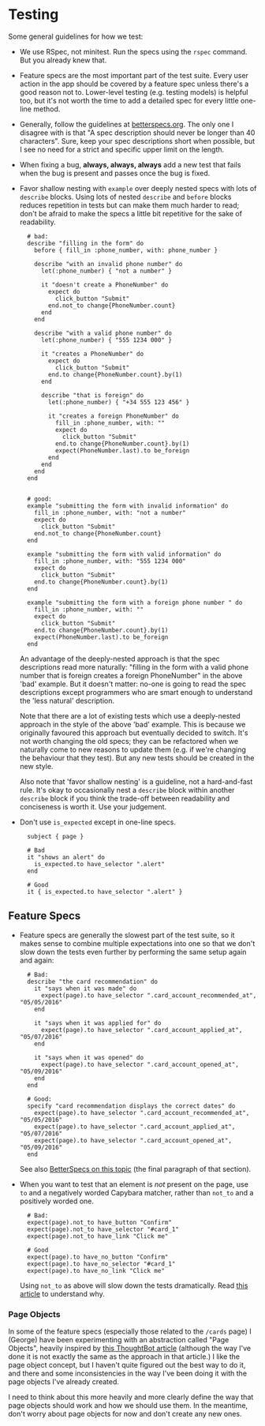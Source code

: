 # Testing

Some general guidelines for how we test:

- We use RSpec, not minitest. Run the specs using the `rspec` command. But you
  already knew that.

- Feature specs are the most important part of the test suite. Every user
  action in the app should be covered by a feature spec unless there's a good
  reason not to.  Lower-level testing (e.g. testing models) is helpful too, but
  it's not worth the time to add a detailed spec for every little one-line
  method.

- Generally, follow the guidelines at [betterspecs.org](http://betterspecs.org/).
  The only one I disagree with is that "A spec description should never be
  longer than 40 characters". Sure, keep your spec descriptions short when
  possible, but I see no need for a strict and specific upper limit on the
  length.

- When fixing a bug, **always, always, always** add a new test that fails
  when the bug is present and passes once the bug is fixed.

- Favor shallow nesting with `example` over deeply nested specs with lots of
  `describe` blocks. Using lots of nested `describe` and `before` blocks
  reduces repetition in tests but can make them much harder to read; don't be
  afraid to make the specs a little bit repetitive for the sake of readability.

        # bad:
        describe "filling in the form" do
          before { fill_in :phone_number, with: phone_number }

          describe "with an invalid phone number" do
            let(:phone_number) { "not a number" }

            it "doesn't create a PhoneNumber" do
              expect do
                click_button "Submit"
              end.not_to change{PhoneNumber.count}
            end
          end

          describe "with a valid phone number" do
            let(:phone_number) { "555 1234 000" }

            it "creates a PhoneNumber" do
              expect do
                click_button "Submit"
              end.to change{PhoneNumber.count}.by(1)
            end

            describe "that is foreign" do
              let(:phone_number) { "+34 555 123 456" }

              it "creates a foreign PhoneNumber" do
                fill_in :phone_number, with: ""
                expect do
                  click_button "Submit"
                end.to change{PhoneNumber.count}.by(1)
                expect(PhoneNumber.last).to be_foreign
              end
            end
          end
        end


        # good:
        example "submitting the form with invalid information" do
          fill_in :phone_number, with: "not a number"
          expect do
            click_button "Submit"
          end.not_to change{PhoneNumber.count}
        end

        example "submitting the form with valid information" do
          fill_in :phone_number, with: "555 1234 000"
          expect do
            click_button "Submit"
          end.to change{PhoneNumber.count}.by(1)
        end

        example "submitting the form with a foreign phone number " do
          fill_in :phone_number, with: ""
          expect do
            click_button "Submit"
          end.to change{PhoneNumber.count}.by(1)
          expect(PhoneNumber.last).to be_foreign
        end

  An advantage of the deeply-nested approach is that the spec descriptions read
  more naturally: "filling in the form with a valid phone number that is
  foreign creates a foreign PhoneNumber" in the above 'bad' example. But it doesn't
  matter: no-one is going to read the spec descriptions except programmers who
  are smart enough to understand the 'less natural' description.

  Note that there are a lot of existing tests which use a deeply-nested
  approach in the style of the above 'bad' example. This is because we
  originally favoured this approach but eventually decided to switch. It's not
  worth changing the old specs; they can be refactored when we naturally come
  to new reasons to update them (e.g. if we're changing the behaviour that they
  test). But any new tests should be created in the new style.

  Also note that 'favor shallow nesting' is a guideline, not a hard-and-fast
  rule. It's okay to occasionally nest a `describe` block within another
  `describe` block if you think the trade-off between readability and
  conciseness is worth it. Use your judgement.

- Don't use `is_expected` except in one-line specs.

        subject { page }

        # Bad
        it "shows an alert" do
          is_expected.to have_selector ".alert"
        end

        # Good
        it { is_expected.to have_selector ".alert" }

## Feature Specs

- Feature specs are generally the slowest part of the test suite, so it makes
  sense to combine multiple expectations into one so that we don't slow down
  the tests even further by performing the same setup again and again:


        # Bad:
        describe "the card recommendation" do
          it "says when it was made" do
            expect(page).to have_selector ".card_account_recommended_at", "05/05/2016"
          end

          it "says when it was applied for" do
            expect(page).to have_selector ".card_account_applied_at", "05/07/2016"
          end

          it "says when it was opened" do
            expect(page).to have_selector ".card_account_opened_at", "05/09/2016"
          end
        end

        # Good:
        specify "card recommendation displays the correct dates" do
          expect(page).to have_selector ".card_account_recommended_at", "05/05/2016"
          expect(page).to have_selector ".card_account_applied_at", "05/07/2016"
          expect(page).to have_selector ".card_account_opened_at", "05/09/2016"
        end

  See also [BetterSpecs on this topic](http://betterspecs.org/#single) (the
  final paragraph of that section).

- When you want to test that an element is *not* present on the page, use
  `to` and a negatively worded Capybara matcher, rather than `not_to` and
  a positively worded one.

        # Bad:
        expect(page).not_to have_button "Confirm"
        expect(page).not_to have_selector "#card_1"
        expect(page).not_to have_link "Click me"

        # Good
        expect(page).to have_no_button "Confirm"
        expect(page).to have_no_selector "#card_1"
        expect(page).to have_no_link "Click me"

    Using `not_to` as above will slow down the tests dramatically. Read
    [this article](https://blog.codeship.com/faster-rails-tests/) to understand
    why.

### Page Objects

In some of the feature specs (especially those related to the `/cards` page)
I (George) have been experimenting with an abstraction called "Page Objects",
heavily inspired by [this ThoughtBot article](https://robots.thoughtbot.com/better-acceptance-tests-with-page-objects)
(although the way I've done it is not exactly the same as the approach in that
article.) I like the page object concept, but I haven't quite figured out the
best way to do it, and there and some inconsistencies in the way I've been
doing it with the page objects I've already created.

I need to think about this more heavily and more clearly define the way that
page objects should work and how we should use them. In the meantime, don't
worry about page objects for now and don't create any new ones.



